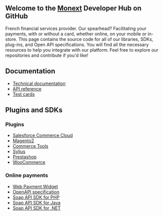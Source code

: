 ## Welcome to the [Monext](https://www.monext.fr/) Developer Hub on GitHub

French financial services provider. Our spearhead? Facilitating your payments, with or without a card, whether online, on your mobile or in-store. 
This page contains the source code for all of our libraries, SDKs, plug-ins, and Open API specifications. You will find all the necessary resources to help you integrate with our platform. Feel free to explore our repositories and contribute if you'd like!
 
## Documentation
 
* [Technical documentation](https://docs.monext.fr/display/DT/)
* [API reference](https://api-docs.retail.monext.com/reference)
* [Test cards](https://docs.monext.fr/display/DT/Les+cartes+de+test)
 
## Plugins and SDKs
 
### Plugins
 
* [Salesforce Commerce Cloud](https://github.com/Monext/monext-salesforcecc)
* [Magento2](https://github.com/Monext/monext-magento-2)
* [Commerce Tools](https://github.com/Monext/monext-commercetools)
* [Sylius](https://github.com/Monext/monext-sylius)
* [Prestashop](https://github.com/Monext/monext-prestashop)
* [WooCommerce](https://github.com/Monext/monext-woocommerce)
 
### Online payments
 
* [Web Payment Widget](https://docs.monext.fr/display/DT/PW+-+Widget+Integration)
* [OpenAPI specification](https://api-docs.retail.monext.com/reference/api-file)
* [Soap API SDK for PHP](https://github.com/Monext/monext-php-sdk)
* [Soap API SDK for Java](https://github.com/yMonext/monext-java-sdk)
* [Soap API SDK for .NET](https://github.com/yMonext/monext-dot-net-sdk)
